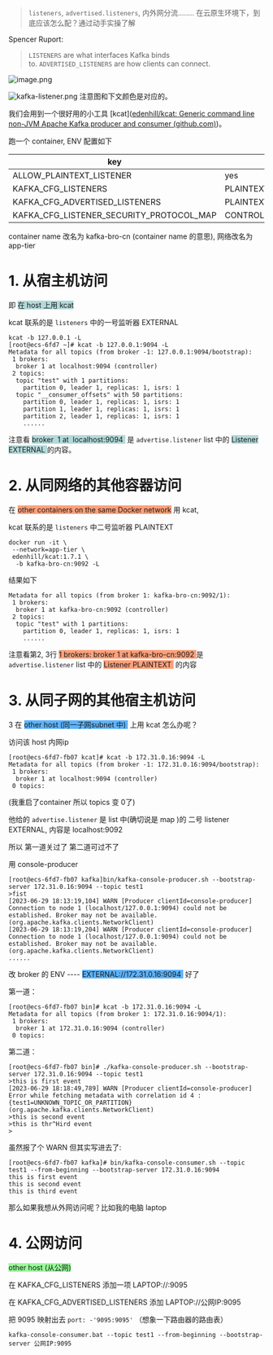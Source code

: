 
> `listeners`, `advertised.listeners`, 内外网分流........ 在云原生环境下，到底应该怎么配？通过动手实操了解

Spencer Ruport:

> `LISTENERS` are what interfaces Kafka binds to. `ADVERTISED_LISTENERS` are how clients can connect.

![image.png](https://image-bed-erato.oss-cn-beijing.aliyuncs.com/obsdian/20230628230635.png)

![kafka-listener.png](https://image-bed-erato.oss-cn-beijing.aliyuncs.com/obsdian/kafka-listener.png)
注意图和下文颜色是对应的。

我们会用到一个很好用的小工具 [kcat]([edenhill/kcat: Generic command line non-JVM Apache Kafka producer and consumer (github.com)](https://github.com/edenhill/kcat))。

跑一个 container,  ENV 配置如下

|key|value|
|----|----|
|ALLOW_PLAINTEXT_LISTENER|yes|
|KAFKA_CFG_LISTENERS|PLAINTEXT://:9092,CONTROLLER://:9093,EXTERNAL://:9094|
|KAFKA_CFG_ADVERTISED_LISTENERS|PLAINTEXT://kafka-bro-cn:9092,EXTERNAL://localhost:9094|
|KAFKA_CFG_LISTENER_SECURITY_PROTOCOL_MAP|CONTROLLER:PLAINTEXT,EXTERNAL:PLAINTEXT,PLAINTEXT:PLAINTEXT|

container name 改名为 kafka-bro-cn  (container name 的意思),   网络改名为 app-tier

# 1. 从宿主机访问

即 <span style="background:#B3D9D9">在 host 上用 kcat</span>

kcat 联系的是 `listeners`  中的一号监听器 EXTERNAL

```shell
kcat -b 127.0.0.1 -L
[root@ecs-6fd7 ~]# kcat -b 127.0.0.1:9094 -L
Metadata for all topics (from broker -1: 127.0.0.1:9094/bootstrap):
 1 brokers:
  broker 1 at localhost:9094 (controller)
 2 topics:
  topic "test" with 1 partitions:
    partition 0, leader 1, replicas: 1, isrs: 1
  topic "__consumer_offsets" with 50 partitions:
    partition 0, leader 1, replicas: 1, isrs: 1
    partition 1, leader 1, replicas: 1, isrs: 1
    partition 2, leader 1, replicas: 1, isrs: 1
    ......
```

注意看  <span style="background:#B3D9D9"> broker  1 at  localhost:9094 </span>    是 `advertise.listener` list 中的 <span style="background:#B3D9D9"> Listener  EXTERNAL </span>的内容。 

# 2. 从同网络的其他容器访问

 在 <span style="background:lightsalmon">other containers on the same Docker network</span>  用 kcat,

kcat 联系的是  `listeners` 中二号监听器  PLAINTEXT 

```shell
docker run -it \
 --network=app-tier \
 edenhill/kcat:1.7.1 \
  -b kafka-bro-cn:9092 -L
```

结果如下

```shell
Metadata for all topics (from broker 1: kafka-bro-cn:9092/1):
 1 brokers:
  broker 1 at kafka-bro-cn:9092 (controller)
 2 topics:
  topic "test" with 1 partitions:
    partition 0, leader 1, replicas: 1, isrs: 1
    ......

```

注意看第2, 3行 <span style="background:lightsalmon">1 brokers: broker 1 at kafka-bro-cn:9092 </span> 是 `advertise.listener` list 中的 <span style="background:lightsalmon"> Listener PLAINTEXT </span> 的内容

# 3. 从同子网的其他宿主机访问

3 在 <span style="background:#5CB3FF"> other host (同一子网subnet 中) </span> 上用 kcat 怎么办呢？

访问该 host 内网ip

```shell
[root@ecs-6fd7-fb07 kcat]# kcat -b 172.31.0.16:9094 -L
Metadata for all topics (from broker -1: 172.31.0.16:9094/bootstrap):
 1 brokers:
  broker 1 at localhost:9094 (controller)
 0 topics:

```

(我重启了container 所以 topics 变 0了)

他给的 `advertise.listener`   是 list 中(确切说是 map )的 二号 listener EXTERNAL,   内容是 localhost:9092

所以 第一道关过了  第二道可过不了

用 console-producer

```shell
[root@ecs-6fd7-fb07 kafka]bin/kafka-console-producer.sh --bootstrap-server 172.31.0.16:9094 --topic test1
>fist
[2023-06-29 18:13:19,104] WARN [Producer clientId=console-producer] Connection to node 1 (localhost/127.0.0.1:9094) could not be established. Broker may not be available. (org.apache.kafka.clients.NetworkClient)
[2023-06-29 18:13:19,204] WARN [Producer clientId=console-producer] Connection to node 1 (localhost/127.0.0.1:9094) could not be established. Broker may not be available. (org.apache.kafka.clients.NetworkClient)
......
```

改 broker 的 ENV ---- <span style="background:#5CB3FF"> EXTERNAL://172.31.0.16:9094 </span>   好了

第一道：

```shell
[root@ecs-6fd7-fb07 bin]# kcat -b 172.31.0.16:9094 -L
Metadata for all topics (from broker 1: 172.31.0.16:9094/1):
 1 brokers:
  broker 1 at 172.31.0.16:9094 (controller)
 0 topics:
```

第二道：

```shell
[root@ecs-6fd7-fb07 bin]# ./kafka-console-producer.sh --bootstrap-server 172.31.0.16:9094 --topic test1
>this is first event
[2023-06-29 18:18:49,789] WARN [Producer clientId=console-producer] Error while fetching metadata with correlation id 4 : {test1=UNKNOWN_TOPIC_OR_PARTITION} (org.apache.kafka.clients.NetworkClient)
>this is second event
>this is thr^Hird event
>

```

虽然报了个 WARN 但其实写进去了:

```shell
[root@ecs-6fd7-fb07 kafka]# bin/kafka-console-consumer.sh --topic test1 --from-beginning --bootstrap-server 172.31.0.16:9094
this is first event
this is second event
this is third event

```

那么如果我想从外网访问呢？比如我的电脑 laptop

# 4. 公网访问

 <span style="background:palegreen"> other host (从公网) </span>

在 KAFKA_CFG_LISTENERS 添加一项  LAPTOP://:9095

在 KAFKA_CFG_ADVERTISED_LISTENERS 添加 LAPTOP://公网IP:9095

把 9095 映射出去 `port: -'9095:9095'`  （想象一下路由器的路由表）

```shell
kafka-console-consumer.bat --topic test1 --from-beginning --bootstrap-server 公网IP:9095
```